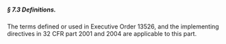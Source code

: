 ##### § 7.3 Definitions. #####

The terms defined or used in Executive Order 13526, and the implementing directives in 32 CFR part 2001 and 2004 are applicable to this part.